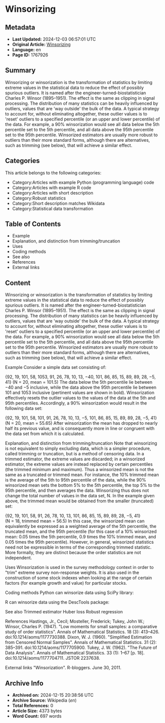 # Winsorizing

## Metadata
- **Last Updated:** 2024-12-03 06:57:01 UTC
- **Original Article:** [Winsorizing](https://en.wikipedia.org/wiki/Winsorizing)
- **Language:** en
- **Page ID:** 1767926

## Summary
Winsorizing or winsorization is the transformation of statistics by limiting extreme values in the statistical data to reduce the effect of possibly spurious outliers. It is named after the engineer-turned-biostatistician Charles P. Winsor (1895–1951). The effect is the same as clipping in signal processing.
The distribution of many statistics can be heavily influenced by outliers, values that are 'way outside' the bulk of the data. A typical strategy to account for, without eliminating altogether, these outlier values is to 'reset' outliers to a specified percentile (or an upper and lower percentile) of the data.  For example, a 90% winsorization would see all data below the 5th percentile set to the 5th percentile, and all data above the 95th percentile set to the 95th percentile. Winsorized estimators are usually more robust to outliers than their more standard forms, although there are alternatives, such as trimming (see below), that will achieve a similar effect.

## Categories
This article belongs to the following categories:

- Category:Articles with example Python (programming language) code
- Category:Articles with example R code
- Category:Articles with short description
- Category:Robust statistics
- Category:Short description matches Wikidata
- Category:Statistical data transformation

## Table of Contents

- Example
- Explanation, and distinction from trimming/truncation
- Uses
- Coding methods
- See also
- References
- External links

## Content

Winsorizing or winsorization is the transformation of statistics by limiting extreme values in the statistical data to reduce the effect of possibly spurious outliers. It is named after the engineer-turned-biostatistician Charles P. Winsor (1895–1951). The effect is the same as clipping in signal processing.
The distribution of many statistics can be heavily influenced by outliers, values that are 'way outside' the bulk of the data. A typical strategy to account for, without eliminating altogether, these outlier values is to 'reset' outliers to a specified percentile (or an upper and lower percentile) of the data.  For example, a 90% winsorization would see all data below the 5th percentile set to the 5th percentile, and all data above the 95th percentile set to the 95th percentile. Winsorized estimators are usually more robust to outliers than their more standard forms, although there are alternatives, such as trimming (see below), that will achieve a similar effect.

Example
Consider a simple data set consisting of:

{92, 19, 101, 58, 1053, 91, 26, 78, 10, 13, −40, 101, 86, 85, 15, 89, 89, 28, −5, 41}
(N = 20, mean = 101.5)
The data below the 5th percentile lie between −40 and −5 inclusive, while the data above the 95th percentile lie between 101 and 1053 inclusive (pertinent values are shown in bold). Winsorization effectively resets the outlier values to the values of the data at the 5th and 95th percentiles.  Accordingly, a 90% winsorization would result in the following data set:

{92, 19, 101, 58, 101, 91, 26, 78, 10, 13, −5, 101, 86, 85, 15, 89, 89, 28, −5, 41}
(N = 20, mean = 55.65)
After winsorization the mean has dropped to nearly half its previous value, and is consequently more in line or congruent with the data set from which it is calculated.

Explanation, and distinction from trimming/truncation
Note that winsorizing is not equivalent to simply excluding data, which is a simpler procedure, called trimming or truncation, but is a method of censoring data.
In a trimmed estimator, the extreme values are discarded; in a winsorized estimator, the extreme values are instead replaced by certain percentiles (the trimmed minimum and maximum).
Thus a winsorized mean is not the same as a truncated or trimmed mean. For instance, the 10% trimmed mean is the average of the 5th to 95th percentile of the data, while the 90% winsorized mean sets the bottom 5% to the 5th percentile, the top 5% to the 95th percentile, and then averages the data.  Winsorizing thus does not change the total number of values in the data set, N.  In the example given above, the trimmed mean would be obtained from the smaller (truncated) set:

{92, 19, 101, 58,       91, 26, 78, 10, 13,       101, 86, 85, 15, 89, 89, 28, −5, 41}      
(N = 18, trimmed mean = 56.5)
In this case, the winsorized mean can equivalently be expressed as a weighted average of the 5th percentile, the truncated mean, and the 95th percentile (for this case of a 10% winsorized mean: 0.05 times the 5th percentile, 0.9 times the 10% trimmed mean, and 0.05 times the 95th percentile). However, in general, winsorized statistics need not be expressible in terms of the corresponding trimmed statistic.
More formally, they are distinct because the order statistics are not independent.

Uses
Winsorization is used in the survey methodology context in order to "trim" extreme survey non-response weights.
It is also used in the construction of some stock indexes when looking at the range of certain factors (for example growth and value) for particular stocks.

Coding methods
Python can winsorize data using SciPy library:

R can winsorize data using the DescTools package:

See also
Trimmed estimator
Huber loss
Robust regression

References
Hastings, Jr., Cecil; Mosteller, Frederick; Tukey, John W.; Winsor, Charles P. (1947). "Low moments for small samples: a comparative study of order statistics". Annals of Mathematical Statistics. 18 (3): 413–426. doi:10.1214/aoms/1177730388.
Dixon, W. J. (1960). "Simplified Estimation from Censored Normal Samples". Annals of Mathematical Statistics. 31 (2): 385–391. doi:10.1214/aoms/1177705900.
Tukey, J. W. (1962). "The Future of Data Analysis". Annals of Mathematical Statistics. 33 (1): 1–67 [p. 18]. doi:10.1214/aoms/1177704711. JSTOR 2237638.

External links
"Winsorization". R-bloggers. June 30, 2011.

## Archive Info
- **Archived on:** 2024-12-15 20:38:56 UTC
- **Archive Source:** Wikipedia (_en_)
- **Total References:** 0
- **Article Size:** 4373 bytes
- **Word Count:** 697 words
